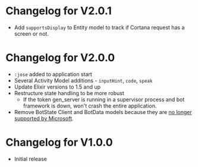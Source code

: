 # Changelog for V2.0.1

* Add `supportsDisplay` to Entity model to track if Cortana request has a screen or not.

# Changelog for V2.0.0

* `:jose` added to application start
* Several Activity Model additions - `inputHint`, `code`, `speak`
* Update Elixir versions to 1.5 and up
* Restructure state handling to be more robust
  * If the token gen_server is running in a supervisor process and bot framework is down, won't crash the entire application.
* Remove BotState Client and BotData models because they are [no longer supported by Microsoft](https://blog.botframework.com/2017/12/19/bot-state-service-will-soon-retired-march-31st-2018/).

# Changelog for V1.0.0

* Initial release

